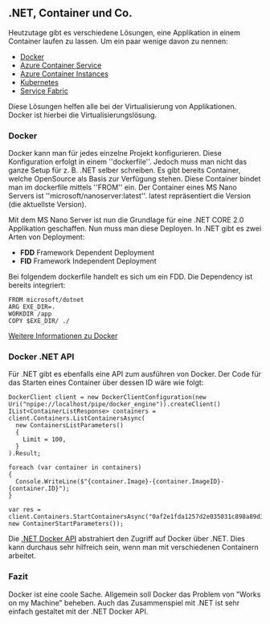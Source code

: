 ## .NET, Container und Co.
Heutzutage gibt es verschiedene Lösungen, eine Applikation in einem Container laufen zu lassen. Um ein paar wenige davon zu nennen:
  * [Docker](https://www.docker.com/)
  * [Azure Container Service](https://azure.microsoft.com/en-us/services/kubernetes-service/)
  * [Azure Container Instances](https://azure.microsoft.com/en-us/services/container-instances/)
  * [Kubernetes](https://kubernetes.io/)
  * [Service Fabric](https://azure.microsoft.com/en-us/services/service-fabric/)



Diese Lösungen helfen alle bei der Virtualisierung von Applikationen. Docker ist hierbei die Virtualisierungslösung.





### Docker
Docker kann man für jedes einzelne Projekt konfigurieren. Diese Konfiguration erfolgt in einem ''dockerfile''. Jedoch muss man nicht das ganze Setup für z. B. .NET selber schreiben. Es gibt bereits Container, welche OpenSource als Basis zur Verfügung stehen. Diese Container bindet man im dockerfile mittels ''FROM'' ein. Der Container eines MS Nano Servers ist ''microsoft/nanoserver:latest''. latest repräsentiert die Version (die aktuellste Version).


Mit dem MS Nano Server ist nun die Grundlage für eine .NET CORE 2.0 Applikation geschaffen. Nun muss man diese Deployen. In .NET gibt es zwei Arten von Deployment:


  * **FDD** Framework Dependent Deployment
  * **FID** Framework Independent Deployment



Bei folgendem dockerfile handelt es sich um ein FDD. Die Dependency ist bereits integriert:


```
FROM microsoft/dotnet
ARG EXE_DIR=.
WORKDIR /app
COPY $EXE_DIR/ ./
```
[Weitere Informationen zu Docker](https://training.play-with-docker.com/#dev)





### Docker .NET API
Für .NET gibt es ebenfalls eine API zum ausführen von Docker. Der Code für das Starten eines Container über dessen ID wäre wie folgt:


```
DockerClient client = new DockerClientConfiguration(new Uri("npipe://localhost/pipe/docker_engine")).createClient()
IList<ContainerListResponse> containers = client.Containers.ListContainersAsync(
  new ContainersListParameters()
  {
    Limit = 100,
  }
).Result;

foreach (var container in containers)
{
  Console.WriteLine($"{container.Image}-{container.ImageID}-{container.ID}");
}

var res = client.Containers.StartContainersAsync("0af2e1fda1257d2e035031c898a89d37c1e94b0bbb9848ef59b7fd0f21da78f02", new ContainerStartParameters());
```
Die [.NET Docker API](https://github.com/Microsoft/Docker.DotNet) abstrahiert den Zugriff auf Docker über .NET. Dies kann durchaus sehr hilfreich sein, wenn man mit verschiedenen Containern arbeitet.





### Fazit
Docker ist eine coole Sache. Allgemein soll Docker das Problem von "Works on my Machine" beheben. Auch das Zusammenspiel mit .NET ist sehr einfach gestaltet mit der .NET Docker API.

